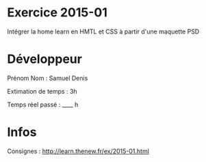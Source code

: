 # Exercice 2015-01
Intégrer la home learn en HMTL et CSS à partir d'une maquette PSD

# Développeur
Prénom Nom : Samuel Denis

Extimation de temps : 3h

Temps réel passé : ____ h

# Infos

Consignes : http://learn.thenew.fr/ex/2015-01.html
